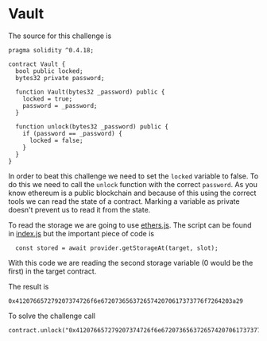 # Vault

The source for this challenge is

```
pragma solidity ^0.4.18;

contract Vault {
  bool public locked;
  bytes32 private password;

  function Vault(bytes32 _password) public {
    locked = true;
    password = _password;
  }

  function unlock(bytes32 _password) public {
    if (password == _password) {
      locked = false;
    }
  }
}
```

In order to beat this challenge we need to set the `locked` variable to false.
To do this we need to call the `unlock` function with the correct `password`.
As you know ethereum is a public blockchain and because of this using the
correct tools we can read the state of a contract. Marking a variable as private
doesn't prevent us to read it from the state.

To read the storage we are going to use [ethers.js](https://github.com/ethers-io/ethers.js/).
The script can be found in [index.js](index.js) but the important piece of code
is

```
  const stored = await provider.getStorageAt(target, slot);
```

With this code we are reading the second storage variable (0 would be the first)
in the target contract.

The result is

```
0x412076657279207374726f6e67207365637265742070617373776f7264203a29
```

To solve the challenge call

```
contract.unlock("0x412076657279207374726f6e67207365637265742070617373776f7264203a29")
```

